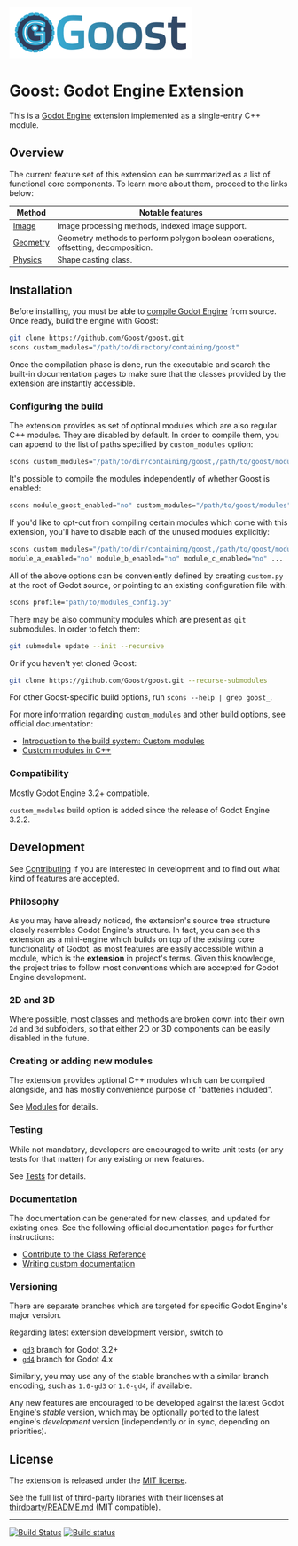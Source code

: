 ![Goost](logo.png)

# Goost: Godot Engine Extension

This is a [Godot Engine](https://github.com/godotengine/godot) extension
implemented as a single-entry C++ module.

## Overview

The current feature set of this extension can be summarized as a list of
functional core components. To learn more about them, proceed to the links
below:

| Method                             | Notable features                                                                   |
| ---------------------------------- | ---------------------------------------------------------------------------------- |
| [Image](doc/image/README.md)       | Image processing methods, indexed image support.                                   |
| [Geometry](doc/geometry/README.md) | Geometry methods to perform polygon boolean operations, offsetting, decomposition. |
| [Physics](doc/physics/README.md)   | Shape casting class.                                                               |

## Installation

Before installing, you must be able to 
[compile Godot Engine](https://docs.godotengine.org/en/latest/development/compiling/) 
from source. Once ready, build the engine with Goost:

```sh
git clone https://github.com/Goost/goost.git
scons custom_modules="/path/to/directory/containing/goost"
```

Once the compilation phase is done, run the executable and search the built-in
documentation pages to make sure that the classes provided by the extension
are instantly accessible.

### Configuring the build

The extension provides as set of optional modules which are also regular C++
modules. They are disabled by default. In order to compile them, you can append
to the list of paths specified by `custom_modules` option:

```sh
scons custom_modules="/path/to/dir/containing/goost,/path/to/goost/modules"
```

It's possible to compile the modules independently of whether Goost is enabled:

```sh
scons module_goost_enabled="no" custom_modules="/path/to/goost/modules"
```

If you'd like to opt-out from compiling certain modules which come with this
extension, you'll have to disable each of the unused modules explicitly:

```sh
scons custom_modules="/path/to/dir/containing/goost,/path/to/goost/modules" \
module_a_enabled="no" module_b_enabled="no" module_c_enabled="no" ...
```

All of the above options can be conveniently defined by creating `custom.py` at
the root of Godot source, or pointing to an existing configuration file with:

```sh
scons profile="path/to/modules_config.py"
```

There may be also community modules which are present as `git` submodules.
In order to fetch them:

```sh
git submodule update --init --recursive
```

Or if you haven't yet cloned Goost:

```sh
git clone https://github.com/Goost/goost.git --recurse-submodules
```

For other Goost-specific build options, run `scons --help | grep goost_`.

For more information regarding `custom_modules` and other build options, see
official documentation:
- [Introduction to the build system: Custom modules](https://docs.godotengine.org/en/latest/development/compiling/introduction_to_the_buildsystem.html#custom-modules)
- [Custom modules in C++](https://docs.godotengine.org/en/latest/development/cpp/custom_modules_in_cpp.html)

### Compatibility

Mostly Godot Engine 3.2+ compatible. 

`custom_modules` build option is added since the release of Godot Engine 3.2.2.

## Development

See [Contributing](CONTRIBUTING.md) if you are interested in development and to
find out what kind of features are accepted.

### Philosophy

As you may have already noticed, the extension's source tree structure closely
resembles Godot Engine's structure. In fact, you can see this extension as a
mini-engine which builds on top of the existing core functionality of Godot, as
most features are easily accessible within a module, which is the **extension**
in project's terms. Given this knowledge, the project tries to follow most
conventions which are accepted for Godot Engine development.

### 2D and 3D

Where possible, most classes and methods are broken down into their own `2d` and
`3d` subfolders, so that either 2D or 3D components can be easily disabled in
the future.

### Creating or adding new modules

The extension provides optional C++ modules which can be compiled alongside,
and has mostly convenience purpose of "batteries included".

See [Modules](modules/README.md) for details.

### Testing

While not mandatory, developers are encouraged to write unit tests (or any tests
for that matter) for any existing or new features.

See [Tests](tests/README.md) for details.

### Documentation

The documentation can be generated for new classes, and updated for existing
ones. See the following official documentation pages for further instructions:

- [Contribute to the Class Reference](https://docs.godotengine.org/en/latest/community/contributing/updating_the_class_reference.html)
- [Writing custom documentation](https://docs.godotengine.org/en/latest/development/cpp/custom_modules_in_cpp.html#writing-custom-documentation)

### Versioning

There are separate branches which are targeted for specific Godot Engine's major
version.

Regarding latest extension development version, switch to
* [`gd3`](https://github.com/Goost/goost/tree/gd3) branch for Godot 3.2+
* [`gd4`](https://github.com/Goost/goost/tree/gd4) branch for Godot 4.x

Similarly, you may use any of the stable branches with a similar branch
encoding, such as `1.0-gd3` or `1.0-gd4`, if available.

Any new features are encouraged to be developed against the latest Godot
Engine's *stable* version, which may be optionally ported to the latest engine's
*development* version (independently or in sync, depending on priorities).

## License

The extension is released under the [MIT license](LICENSE.md).

See the full list of third-party libraries with their licenses at
[thirdparty/README.md](thirdparty/README.md) (MIT compatible).

---

[![Build Status](https://travis-ci.com/Goost/goost.svg?branch=gd3)](https://travis-ci.com/Goost/goost)
[![Build status](https://ci.appveyor.com/api/projects/status/tbtra8e221si05bq/branch/gd3?svg=true)](https://ci.appveyor.com/project/Goost/goost/branch/gd3)
